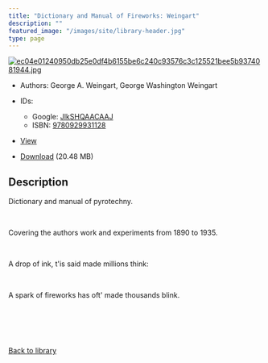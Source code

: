 ```yaml
---
title: "Dictionary and Manual of Fireworks: Weingart"
description: ""
featured_image: "/images/site/library-header.jpg"
type: page
---
```


<a href="https://drive.google.com/file/d/1GEr1DpgXBn-MspLx7gJS0lGlbzRW8-Rz/view" target="_blank">![ec04e01240950db25e0df4b6155be6c240c93576c3c125521bee5b9374081944.jpg](/images/library/ec04e01240950db25e0df4b6155be6c240c93576c3c125521bee5b9374081944.jpg)</a>
* Authors: George A. Weingart, George Washington Weingart
* IDs:
  * Google: <a href="https://books.google.com/books?id=JlkSHQAACAAJ" target="_blank">JlkSHQAACAAJ</a>
  * ISBN: <a href="https://www.worldcat.org/isbn/9780929931128" target="_blank">9780929931128</a>
* <a href="https://drive.google.com/file/d/1GEr1DpgXBn-MspLx7gJS0lGlbzRW8-Rz/view" target="_blank">View</a>

* [Download](https://drive.google.com/uc?export=download&id=1GEr1DpgXBn-MspLx7gJS0lGlbzRW8-Rz) (20.48 MB)

## Description<div>
<p>Dictionary and manual of pyrotechny.</p>
<p> </p>
<p>Covering the authors work and experiments from 1890 to 1935.</p>
<p> </p>
<p>A drop of ink, t'is said made millions think:</p>
<p> </p>
<p>A spark of fireworks has oft' made thousands blink.</p>
<p> </p>
<p> </p></div>

<br />[Back to library](/library/)
